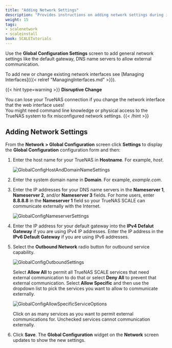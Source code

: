 ```yaml
---
title: "Adding Network Settings"
description: "Provides instructions on adding network settings during initial SCALE installation or after a clean install of SCALE."
weight: 15
tags:
- scalenetwork
- scaleinstall
book: SCALETutorials
---
```



Use the **Global Configuration Settings** screen to add general network settings like the default gateway, DNS name servers to allow external communication.

To add new or change existing network interfaces see [Managing Interfaces]({{< relref "ManagingInterfaces.md" >}}).

{{< hint type=warning >}}
**Disruptive Change**

You can lose your TrueNAS connection if you change the network interface that the web interface uses!  
You might need command line knowledge or physical access to the TrueNAS system to fix misconfigured network settings.
{{< /hint >}}

## Adding Network Settings

From the **Network > Global Configuration** screen click **Settings** to display the **Global Configuration** configuration form and then:

1. Enter the host name for your TrueNAS in **Hostname**. For example, *host*.

   ![GlobalConfigHostAndDomainNameSettings](/images/SCALE/Network/GlobalConfigHostAndDomainNameSettings.png "Global Configuration Host and Domain Name Settings")

2. Enter the system domain name in **Domain**. For example, *example.com*.

3. Enter the IP addresses for your DNS name servers in the **Nameserver 1**, **Nameserver 2**, and/or **Nameserver 3** fields.
   For home users, enter **8.8.8.8** in the **Nameserver 1** field so your TrueNAS SCALE can communicate externally with the Internet.

   ![GlobalConfigNameserverSettings](/images/SCALE/Network/GlobalConfigNameserverSettings.png "Global Configuration Nameserver Settings")

4. Enter the IP address for your default gateway into the **IPv4 Defalut Gateway** if you are using IPv4 IP addresses.
   Enter the IP address in the **IPv6 Default Gateway** if you are using IPv6 addresses.

5. Select the **Outbound Network** radio button for outbound service capability.

   ![GlobalConfigOutboundSettings](/images/SCALE/Network/GlobalConfigOutboundSettings.png "Global Configuration Outbound Settings")

   Select **Allow All** to permit all TrueNAS SCALE services that need external communication to do that or select **Deny All** to prevent that external communication. Select **Allow Specific** and then use the dropdown list to pick the services you want to allow to communicate externally.

   ![GlobalConfigAllowSpecificServiceOptions](/images/SCALE/Network/GlobalConfigAllowSpecificServiceOptions.png "Global Configuration Allow Specific Service Options")

   Click on as many services as you want to permit external communications for. Unchecked services cannot communication externally.

6. Click **Save**. The **Global Configuration** widget on the **Network** screen updates to show the new settings.
